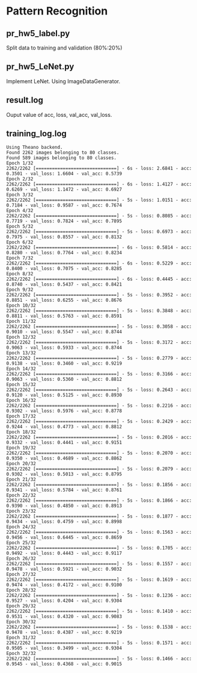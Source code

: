 # Pattern Recognition
## pr_hw5_label.py
Split data to training and validation (80%:20%)

## pr_hw5_LeNet.py
Implement LeNet. Using ImageDataGenerator.

## result.log
Ouput value of acc, loss, val_acc, val_loss.
## training_log.log
    Using Theano backend.
    Found 2262 images belonging to 80 classes.
    Found 589 images belonging to 80 classes.
    Epoch 1/32
    2262/2262 [==============================] - 6s - loss: 2.6841 - acc: 0.3501 - val_loss: 1.6604 - val_acc: 0.5739
    Epoch 2/32
    2262/2262 [==============================] - 6s - loss: 1.4127 - acc: 0.6269 - val_loss: 1.1472 - val_acc: 0.6927
    Epoch 3/32
    2262/2262 [==============================] - 5s - loss: 1.0151 - acc: 0.7184 - val_loss: 0.9587 - val_acc: 0.7674
    Epoch 4/32
    2262/2262 [==============================] - 5s - loss: 0.8085 - acc: 0.7719 - val_loss: 0.7824 - val_acc: 0.7895
    Epoch 5/32
    2262/2262 [==============================] - 5s - loss: 0.6973 - acc: 0.7975 - val_loss: 0.8557 - val_acc: 0.8132
    Epoch 6/32
    2262/2262 [==============================] - 6s - loss: 0.5814 - acc: 0.8280 - val_loss: 0.7764 - val_acc: 0.8234
    Epoch 7/32
    2262/2262 [==============================] - 6s - loss: 0.5229 - acc: 0.8400 - val_loss: 0.7075 - val_acc: 0.8285
    Epoch 8/32
    2262/2262 [==============================] - 6s - loss: 0.4445 - acc: 0.8740 - val_loss: 0.5437 - val_acc: 0.8421
    Epoch 9/32
    2262/2262 [==============================] - 5s - loss: 0.3952 - acc: 0.8851 - val_loss: 0.6255 - val_acc: 0.8676
    Epoch 10/32
    2262/2262 [==============================] - 5s - loss: 0.3848 - acc: 0.8811 - val_loss: 0.5763 - val_acc: 0.8591
    Epoch 11/32
    2262/2262 [==============================] - 5s - loss: 0.3058 - acc: 0.9010 - val_loss: 0.5547 - val_acc: 0.8744
    Epoch 12/32
    2262/2262 [==============================] - 5s - loss: 0.3172 - acc: 0.9063 - val_loss: 0.5933 - val_acc: 0.8744
    Epoch 13/32
    2262/2262 [==============================] - 5s - loss: 0.2779 - acc: 0.9138 - val_loss: 0.3460 - val_acc: 0.9219
    Epoch 14/32
    2262/2262 [==============================] - 5s - loss: 0.3166 - acc: 0.9063 - val_loss: 0.5360 - val_acc: 0.8812
    Epoch 15/32
    2262/2262 [==============================] - 5s - loss: 0.2643 - acc: 0.9120 - val_loss: 0.5125 - val_acc: 0.8930
    Epoch 16/32
    2262/2262 [==============================] - 5s - loss: 0.2216 - acc: 0.9302 - val_loss: 0.5976 - val_acc: 0.8778
    Epoch 17/32
    2262/2262 [==============================] - 5s - loss: 0.2429 - acc: 0.9244 - val_loss: 0.4773 - val_acc: 0.8812
    Epoch 18/32
    2262/2262 [==============================] - 5s - loss: 0.2016 - acc: 0.9332 - val_loss: 0.4441 - val_acc: 0.9151
    Epoch 19/32
    2262/2262 [==============================] - 5s - loss: 0.2070 - acc: 0.9350 - val_loss: 0.4689 - val_acc: 0.8862
    Epoch 20/32
    2262/2262 [==============================] - 5s - loss: 0.2079 - acc: 0.9302 - val_loss: 0.5013 - val_acc: 0.8795
    Epoch 21/32
    2262/2262 [==============================] - 5s - loss: 0.1856 - acc: 0.9341 - val_loss: 0.5784 - val_acc: 0.8761
    Epoch 22/32
    2262/2262 [==============================] - 5s - loss: 0.1866 - acc: 0.9390 - val_loss: 0.4850 - val_acc: 0.8913
    Epoch 23/32
    2262/2262 [==============================] - 5s - loss: 0.1877 - acc: 0.9434 - val_loss: 0.4759 - val_acc: 0.8998
    Epoch 24/32
    2262/2262 [==============================] - 5s - loss: 0.1563 - acc: 0.9456 - val_loss: 0.6445 - val_acc: 0.8659
    Epoch 25/32
    2262/2262 [==============================] - 5s - loss: 0.1705 - acc: 0.9492 - val_loss: 0.4443 - val_acc: 0.9117
    Epoch 26/32
    2262/2262 [==============================] - 5s - loss: 0.1557 - acc: 0.9478 - val_loss: 0.5921 - val_acc: 0.9032
    Epoch 27/32
    2262/2262 [==============================] - 5s - loss: 0.1619 - acc: 0.9474 - val_loss: 0.4172 - val_acc: 0.9100
    Epoch 28/32
    2262/2262 [==============================] - 5s - loss: 0.1236 - acc: 0.9527 - val_loss: 0.4204 - val_acc: 0.9304
    Epoch 29/32
    2262/2262 [==============================] - 5s - loss: 0.1410 - acc: 0.9531 - val_loss: 0.4320 - val_acc: 0.9083
    Epoch 30/32
    2262/2262 [==============================] - 5s - loss: 0.1538 - acc: 0.9478 - val_loss: 0.4387 - val_acc: 0.9219
    Epoch 31/32
    2262/2262 [==============================] - 5s - loss: 0.1571 - acc: 0.9505 - val_loss: 0.3499 - val_acc: 0.9304
    Epoch 32/32
    2262/2262 [==============================] - 5s - loss: 0.1466 - acc: 0.9545 - val_loss: 0.4368 - val_acc: 0.9015
